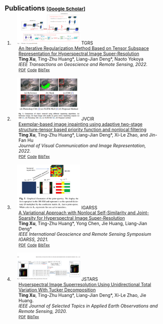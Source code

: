 
<h2 id="publications" style="margin: 2px 0px -15px;">Publications <temp style="font-size:15px;">[</temp><a href="https://scholar.google.com.hk/citations?user=NMwLfkYAAAAJ&hl=zh-CN&oi=sra" target="_blank" style="font-size:15px;">Google Scholar</a><temp style="font-size:15px;">]</temp></h2>

<div class="publications">
<ol class="bibliography">

<li>
<div class="pub-row">
  <div class="col-sm-3 abbr" style="position: relative;padding-right: 15px;padding-left: 15px;">
    <img src="assets/img/IR-TenSR.png" width="200px" class="teaser img-fluid z-depth-1" style="width=100;height=30%">
            <abbr class="badge">TGRS</abbr>
  </div>
  <div class="col-sm-9" style="position: relative;padding-right: 15px;padding-left: 20px;">
      <div class="title"><a href="https://ieeexplore.ieee.org/document/9777947">An Iterative Regularization Method Based on Tensor Subspace Representation for Hyperspectral Image Super-Resolution</a></div>
      <div class="author"><strong>Ting Xu</strong>, Ting-Zhu Huang*, Liang-Jian Deng*, Naoto Yokoya</div>
      <div class="periodical"><em>IEEE Transactions on Geoscience and Remote Sensing, 2022.</em>
      </div>
    <div class="links">
      <a href="https://ieeexplore.ieee.org/document/9777947" class="btn btn-sm z-depth-0" role="button" target="_blank" style="font-size:12px;">PDF</a>
      <a href="https://github.com/tingxu113/IRT" class="btn btn-sm z-depth-0" role="button" target="_blank" style="font-size:12px;">Code</a>
      <a href="https://github.com/tingxu113/tingxu113.github.io/blob/main/assets/img/IR_bib.txt" class="btn btn-sm z-depth-0" role="button" target="_blank" style="font-size:12px;">BibTex</a> 
    </div>
  </div>
</div>
</li>



<br>

  <li>
<div class="pub-row">
  <div class="col-sm-3 abbr" style="position: relative;padding-right: 15px;padding-left: 15px;">
    <img src="assets/img/Exe.png" width="200px" class="teaser img-fluid z-depth-1" style="width=100;height=30%">
            <abbr class="badge">JVCIR</abbr>
  </div>
  <div class="col-sm-9" style="position: relative;padding-right: 15px;padding-left: 20px;">
      <div class="title"><a href="https://www.sciencedirect.com/science/article/pii/S1047320321002893">Exemplar-based image inpainting using adaptive two-stage structure-tensor based priority function and nonlocal filtering</a></div>
      <div class="author"><strong>Ting Xu</strong>, Ting-Zhu Huang*, Liang-Jian Deng*, Xi-Le Zhao, and Jin-Fan Hu</div>
      <div class="periodical"><em>Journal of Visual Communication and Image Representation, 2022.</em>
      </div>
    <div class="links">
      <a href="https://www.sciencedirect.com/science/article/pii/S1047320321002893" class="btn btn-sm z-depth-0" role="button" target="_blank" style="font-size:12px;">PDF</a>
      <a href="https://github.com/tingxu113/JVCIR" class="btn btn-sm z-depth-0" role="button" target="_blank" style="font-size:12px;">Code</a>
      <a href="https://github.com/tingxu113/tingxu113.github.io/blob/main/assets/img/Exe.txt" class="btn btn-sm z-depth-0" role="button" target="_blank" style="font-size:12px;">BibTex</a> 
    </div>
  </div>
</div>
</li>
  
  
  
<br>

  <li>
<div class="pub-row">
  <div class="col-sm-3 abbr" style="position: relative;padding-right: 15px;padding-left: 15px;">
    <img src="assets/img/IGAR.png" width="200px" class="teaser img-fluid z-depth-1" style="width=100;height=30%">
            <abbr class="badge">IGARSS</abbr>
  </div>
  <div class="col-sm-9" style="position: relative;padding-right: 15px;padding-left: 20px;">
      <div class="title"><a href="https://ieeexplore.ieee.org/document/9554815">A Variational Approach with Nonlocal Self-Similarity and Joint-Sparsity for Hyperspectral Image Super-Resolution</a></div>
      <div class="author"><strong>Ting Xu</strong>, Ting-Zhu Huang*, Yong Chen, Jie Huang, Liang-Jian Deng*</div>
      <div class="periodical"><em>IEEE International Geoscience and Remote Sensing Symposium IGARSS, 2021.</em>
      </div>
    <div class="links">
      <a href="https://ieeexplore.ieee.org/document/9554815" class="btn btn-sm z-depth-0" role="button" target="_blank" style="font-size:12px;">PDF</a>
      <a href="https://github.com/tingxu113/NSSJS_IGARSS2021" class="btn btn-sm z-depth-0" role="button" target="_blank" style="font-size:12px;">Code</a>
      <a href="https://github.com/tingxu113/tingxu113.github.io/blob/main/assets/img/IGAR_bib.txt" class="btn btn-sm z-depth-0" role="button" target="_blank" style="font-size:12px;">BibTex</a> 
    </div>
  </div>
</div>
</li>  
  
  
 <br>

  <li>
<div class="pub-row">
  <div class="col-sm-3 abbr" style="position: relative;padding-right: 15px;padding-left: 15px;">
    <img src="assets/img/tuck.png" width="200px" class="teaser img-fluid z-depth-1" style="width=100;height=30%">
            <abbr class="badge">JSTARS</abbr>
  </div>
  <div class="col-sm-9" style="position: relative;padding-right: 15px;padding-left: 20px;">
      <div class="title"><a href="https://ieeexplore.ieee.org/document/9151315">Hyperspectral Image Superresolution Using Unidirectional Total Variation With Tucker Decomposition</a></div>
      <div class="author"><strong>Ting Xu</strong>, Ting-Zhu Huang*, Liang-Jian Deng*, Xi-Le Zhao, Jie Huang.</div>
      <div class="periodical"><em>IEEE Journal of Selected Topics in Applied Earth Observations and Remote Sensing, 2020.</em>
      </div>
    <div class="links">
      <a href="https://ieeexplore.ieee.org/document/9151315" class="btn btn-sm z-depth-0" role="button" target="_blank" style="font-size:12px;">PDF</a>
      <a href="https://github.com/tingxu113/tingxu113.github.io/blob/main/assets/img/tuck_bib.txt" class="btn btn-sm z-depth-0" role="button" target="_blank" style="font-size:12px;">BibTex</a> 
    </div>
  </div>
</div>
</li>  
  
 
<div style='display: none'>
 <ul> 
<li>Cheng-Wei Sun, Ting-Zhu Huang*, <strong>Ting Xu</strong>, Liang-Jian Deng*, "NF-3DLogTNN: An effective hyperspectral and multispectral image fusion method based on nonlocal low-fibered-rank regularization", <em>Applied Mathematical Modelling, 2023.</em></li>
 </ul>
</div>
  
  

</ol>
</div>
